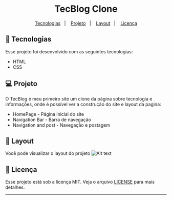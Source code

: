<h1 align="center">
   TecBlog Clone
</h1>

<p align="center">
  <a href="#-tecnologias">Tecnologias</a>&nbsp;&nbsp;&nbsp;|&nbsp;&nbsp;&nbsp;
  <a href="#-projeto">Projeto</a>&nbsp;&nbsp;&nbsp;|&nbsp;&nbsp;&nbsp;
  <a href="#-layout">Layout</a>&nbsp;&nbsp;&nbsp;|&nbsp;&nbsp;&nbsp;
  <a href="#memo-licença">Licença</a>
</p>

## 🚀 Tecnologias

Esse projeto foi desenvolvido com as seguintes tecnologias:

- HTML
- CSS

## 💻 Projeto

O TecBlog é meu primeiro site um clone da página sobre tecnologia e informações, onde é possível ver a construção do site e layout da pagina:
- HomePage - Página inicial do site
- Navigation Bar - Barra de navegação
- Navigation and post - Navegação e postagem <br>

## 🔖 Layout

Você pode visualizar o layout do projeto 
![Alt text](https://github.com/felipe-gomes-vicente/TecBlog-preview/blob/main/tecblog-preview.gif ) <br>


## :memo: Licença

Esse projeto está sob a licença MIT. Veja o arquivo [LICENSE](LICENSE.md) para mais detalhes.

---
